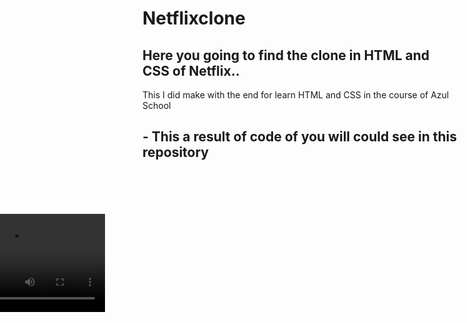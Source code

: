 # Netflixclone

<H2> Here you going to find the clone in HTML and CSS of Netflix..</H2>
This I did make with the end for learn HTML and CSS in the course of Azul School

<H2>- This a result of code of you will could see in this repository</H2>
<video  style="position: absolute; transform: translate(-373px, 68px); width: 313px;" src="https://user-images.githubusercontent.com/104441426/193477582-4de32923-3f9f-41bb-8b61-860f922929be.mp4
"></video>

			

